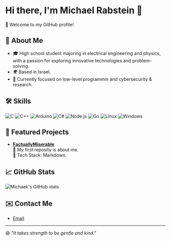 # Hi there, I'm Michael Rabstein 👋

🌟 Welcome to my GitHub profile!

## 🚀 About Me
- 🎓 High school student majoring in electrical engineering and physics, with a passion for exploring innovative technologies and problem-solving.
- 🌍 Based in Israel.
- 🔭 Currently focused on low-level programmin and cybersecurity & research.

## 🛠️ Skills
![C](https://img.shields.io/badge/C-A8B9CC?logo=c&logoColor=white)
![C++](https://img.shields.io/badge/C++-00599C?logo=cplusplus&logoColor=white)
![Arduino](https://img.shields.io/badge/Arduino-00979D?logo=arduino&logoColor=white)
![C#](https://img.shields.io/badge/C%23-239120?logo=csharp&logoColor=white)
![Node.js](https://img.shields.io/badge/Node.js-339933?logo=nodedotjs&logoColor=white)
![Go](https://img.shields.io/badge/Go-00ADD8?logo=go&logoColor=white)
![Linux](https://img.shields.io/badge/Linux-FCC624?logo=linux&logoColor=black)
![Windows](https://img.shields.io/badge/Windows-0078D6?logo=windows&logoColor=white)

## 📂 Featured Projects
- [**FactuallyMiserable**](https://github.com/FactuallyMiserable/FactuallyMiserable)  
  📜 My first reposity is about me.  
  🔧 Tech Stack: Markdown.

## 📈 GitHub Stats
![Michaek's GitHub stats](https://github-readme-stats.vercel.app/api?username=FactuallyMiserable&show_icons=true&theme=radical)

## ✉️ Contact Me
- [Email](mailto:michaelrabs+github@proton.me)


---

😄 *"It takes strength to be gentle and kind."*

